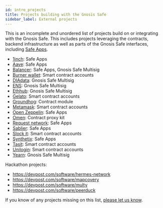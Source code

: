 ```yaml
---
id: intro_projects
title: Projects building with the Gnosis Safe
sidebar_label: External projects
---
```


This is an incomplete and unordered list of projects build on or integrating with the Gnosis Safe. This includes projects leveraging the contracts, backend infrastructure as well as parts of the Gnosis Safe interfaces, including [Safe Apps](sdks_03_safe_apps.md).

- [1inch](https://1inch.exchange/): Safe Apps
- [Aave](https://aave.com/): Safe Apps
- [Balancer](https://balancer.finance/): Safe Apps, Gnosis Safe Multisig
- [Burner wallet](https://xdai.io/): Smart contract accounts
- [DIAdata](https://diadata.org/): Gnosis Safe Multisig
- [ENS](https://ens.domains): Gnosis Safe Multisig
- [Ethhub](https://ethhub.io/): Gnosis Safe Multisig
- [Gelato](https://gelato.finance/): Smart contract accounts
- [Groundhog](https://groundhog.network/): Contract module
- [Metamask](https://metamask.io/): Smart contract accounts
- [Open Zeppelin](https://openzeppelin.com/): Safe Apps
- [Omen](omen.eth.link/): Contract proxy kit
- [Request network](https://request.network): Safe Apps
- [Sablier](https://sablier.finance/): Safe Apps
- [Slock it](https://slock.it/): Smart contract accounts
- [Synthetix](https://synthetix.io/): Safe Apps
- [Tasit](https://tasit.io/): Smart contract accounts
- [Unilogin](https://unilogin.io/): Smart contract accounts
- [Yearn](https://yearn.finance/): Gnosis Safe Multisig

Hackathon projects:
- https://devpost.com/software/hermes-network
- https://devpost.com/software/mapcovery
- https://devpost.com/software/multy
- https://devpost.com/software/peerduck

If you know of any projects missing on this list, [please let us know](https://discordapp.com/invite/FPMRAwK).
